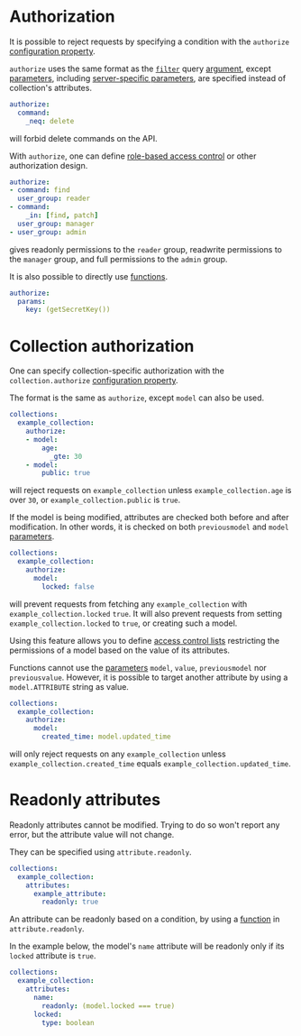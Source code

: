 # Authorization

It is possible to reject requests by specifying a condition with
the `authorize` [configuration property](../usage/configuration.md#properties).

`authorize` uses the same format as the
[`filter`](../../client/arguments/filtering.md) query
[argument](../../client/syntax/rpc.md#rpc), except
[parameters](../usage/functions.md#parameters), including
[server-specific parameters](../usage/functions.md#server-specific-parameters),
are specified instead of collection's attributes.

```yml
authorize:
  command:
    _neq: delete
```

will forbid delete commands on the API.

With `authorize`, one can define
[role-based access control](https://en.wikipedia.org/wiki/Role-based_access_control)
or other authorization design.

```yml
authorize:
- command: find
  user_group: reader
- command:
    _in: [find, patch]
  user_group: manager
- user_group: admin
```

gives readonly permissions to the `reader` group, readwrite permissions
to the `manager` group, and full permissions to the `admin` group.

It is also possible to directly use [functions](../usage/functions.md).

```yml
authorize:
  params:
    key: (getSecretKey())
```

# Collection authorization

One can specify collection-specific authorization with the
`collection.authorize`
[configuration property](../usage/configuration.md#properties).

The format is the same as `authorize`, except `model` can also be used.

```yml
collections:
  example_collection:
    authorize:
    - model:
        age:
          _gte: 30
    - model:
        public: true
```

will reject requests on `example_collection` unless `example_collection.age`
is over `30`, or `example_collection.public` is `true`.

If the model is being modified, attributes are checked both before and after
modification. In other words, it is checked on both `previousmodel` and
`model` [parameters](../usage/functions.md#parameters).

```yml
collections:
  example_collection:
    authorize:
      model:
        locked: false
```

will prevent requests from fetching any `example_collection` with
`example_collection.locked` `true`. It will also prevent requests from setting
`example_collection.locked` to `true`, or creating such a model.

Using this feature allows you to define
[access control lists](https://en.wikipedia.org/wiki/Access_control_list)
restricting the permissions of a model based on the value of its attributes.

Functions cannot use the [parameters](../usage/functions.md#parameters) `model`,
`value`, `previousmodel` nor `previousvalue`. However, it is possible to target
another attribute by using a `model.ATTRIBUTE` string as value.

```yml
collections:
  example_collection:
    authorize:
      model:
        created_time: model.updated_time
```

will only reject requests on any `example_collection` unless
`example_collection.created_time` equals `example_collection.updated_time`.

# Readonly attributes

Readonly attributes cannot be modified.
Trying to do so won't report any error, but the attribute value will not change.

They can be specified using `attribute.readonly`.

```yml
collections:
  example_collection:
    attributes:
      example_attribute:
        readonly: true
```

An attribute can be readonly based on a condition, by using a
[function](../usage/functions.md) in `attribute.readonly`.

In the example below, the model's `name` attribute will be readonly only if its
`locked` attribute is `true`.

```yml
collections:
  example_collection:
    attributes:
      name:
        readonly: (model.locked === true)
      locked:
        type: boolean
```

